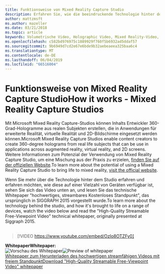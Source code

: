 ```yaml
---
title: Funktionsweise von Mixed Reality Capture Studio
description: Erfahren Sie, wie die beeindruckende Technologie hinter der 360-prozentigen Holographic-Video Erfassung von Microsoft funktioniert.
author: mattzmsft
ms.author: mazeller
ms.date: 03/21/2018
ms.topic: article
keywords: Volumetrische Video, Holographic Video, Mixed Reality-Video, – Hologramm
ms.openlocfilehash: c582bd976975c1889929f760f5b6932ad5ddaf57
ms.sourcegitcommit: 9b6949d7cd2e67e6bde9b32aebeaeea325baa6c4
ms.translationtype: MT
ms.contentlocale: de-DE
ms.lasthandoff: 06/04/2019
ms.locfileid: "66516004"
---
```

# <a name="how-it-works---mixed-reality-capture-studios"></a><span data-ttu-id="7ddb9-104">Funktionsweise von Mixed Reality Capture Studio</span><span class="sxs-lookup"><span data-stu-id="7ddb9-104">How it works - Mixed Reality Capture Studios</span></span>

<span data-ttu-id="7ddb9-105">Mit Microsoft Mixed Reality Capture-Studios können Inhalts Entwickler 360-Grad-Hologramme aus realen Subjekten erstellen, die in Anwendungen für erweiterte Realität, virtuelle Realität und 2D-Bildschirme eingesetzt werden können.</span><span class="sxs-lookup"><span data-stu-id="7ddb9-105">Microsoft Mixed Reality Capture Studios enable content creators to create 360-degree holograms from real life subjects that can be use in applications across augmented reality, virtual reality, and 2D screens.</span></span> <span data-ttu-id="7ddb9-106">Weitere Informationen zum Potenzial der Verwendung von Mixed Reality Capture Studio, um eine Mischung aus der Praxis zu erzielen, [finden Sie auf der offiziellen Website](https://www.microsoft.com/en-us/mixed-reality/capture-studios).</span><span class="sxs-lookup"><span data-stu-id="7ddb9-106">To learn more about the potential of using a Mixed Reality Capture Studio to bring life to mixed reality, [visit the official website](https://www.microsoft.com/en-us/mixed-reality/capture-studios).</span></span>

<span data-ttu-id="7ddb9-107">Wenn Sie mehr über die Technologie hinter dem Studio erfahren und erfahren möchten, wie diese auf einer Vielzahl von Geräten verfügbar ist, sehen Sie sich das Video unten an, und lesen Sie das technische Whitepaper "hochwertiges, streambares Kostenloses Standpunkt", das ursprünglich in SIGGRAPH 2015 vorgestellt wurde.</span><span class="sxs-lookup"><span data-stu-id="7ddb9-107">To learn more about the technology behind the studio, and how it's brought to life on a range of devices, watch the video below and read the "High-Quality Streamable Free-Viewpoint Video" technical whitepaper, originally presented at Siggraph 2015.</span></span>
<br>
<br>
>[!VIDEO https://www.youtube.com/embed/OzIo8OTZFy0]


<span data-ttu-id="7ddb9-108">**Whitepaper**</span><span class="sxs-lookup"><span data-stu-id="7ddb9-108">**Whitepaper:**</span></span><br>
<span data-ttu-id="7ddb9-109">![Vorschau des Whitepaper](images/siggraph-whitepaper-thumb-200px.png)</span><span class="sxs-lookup"><span data-stu-id="7ddb9-109">![Preview of whitepaper](images/siggraph-whitepaper-thumb-200px.png)</span></span><br>
[<span data-ttu-id="7ddb9-110">Whitepaper zum Herunterladen des hochwertigen streamfähigen Videos mit freiem Standpunkt</span><span class="sxs-lookup"><span data-stu-id="7ddb9-110">Download "High-Quality Streamable Free-Viewpoint Video" whitepaper</span></span>](images/high-quality-streamable-free-viewpoint-video.pdf)
